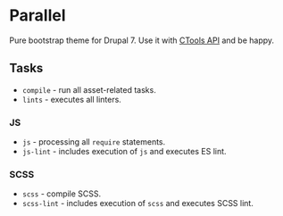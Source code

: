 # Parallel

Pure bootstrap theme for Drupal 7. Use it with [CTools API](https://www.drupal.org/project/ctools_api) and be happy.

## Tasks

- `compile` - run all asset-related tasks.
- `lints` - executes all linters.

### JS

- `js` - processing all `require` statements.
- `js-lint` - includes execution of `js` and executes ES lint.

### SCSS

- `scss` - compile SCSS.
- `scss-lint` - includes execution of `scss` and executes SCSS lint.
